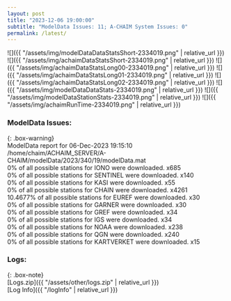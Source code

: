 ```yaml
---
layout: post
title: "2023-12-06 19:00:00"
subtitle: "ModelData Issues: 11; A-CHAIM System Issues: 0"
permalink: /latest/
---
```


![]({{ "/assets/img/modelDataDataStatsShort-2334019.png" | relative_url }})
![]({{ "/assets/img/achaimDataStatsShort-2334019.png" | relative_url }})
![]({{ "/assets/img/achaimDataStatsLong00-2334019.png" | relative_url }})
![]({{ "/assets/img/achaimDataStatsLong01-2334019.png" | relative_url }})
![]({{ "/assets/img/achaimDataStatsLong02-2334019.png" | relative_url }})
![]({{ "/assets/img/modelDataDataStats-2334019.png" | relative_url }})
![]({{ "/assets/img/modelDataStationStats-2334019.png" | relative_url }})
![]({{ "/assets/img/achaimRunTime-2334019.png" | relative_url }})


### ModelData Issues:  
  
{: .box-warning}  
 ModelData report for 06-Dec-2023 19:15:10   
 /home/chaim/ACHAIM_SERVER/A-CHAIM/modelData/2023/340/19/modelData.mat   
 0% of all possible stations for IONO were downloaded. x685   
 0% of all possible stations for SENTINEL were downloaded. x140   
 0% of all possible stations for KASI were downloaded. x55   
 0% of all possible stations for CHAIN were downloaded. x4261   
 10.4677% of all possible stations for EUREF were downloaded. x30   
 0% of all possible stations for GARNER were downloaded. x30   
 0% of all possible stations for GREF were downloaded. x34   
 0% of all possible stations for IGS were downloaded. x34   
 0% of all possible stations for NOAA were downloaded. x238   
 0% of all possible stations for QGN were downloaded. x240   
 0% of all possible stations for KARTVERKET were downloaded. x15   
  


### Logs:  
  
{: .box-note}  
[Logs.zip]({{ "/assets/other/logs.zip" | relative_url }})  
[Log Info]({{ "/logInfo" | relative_url }})  
